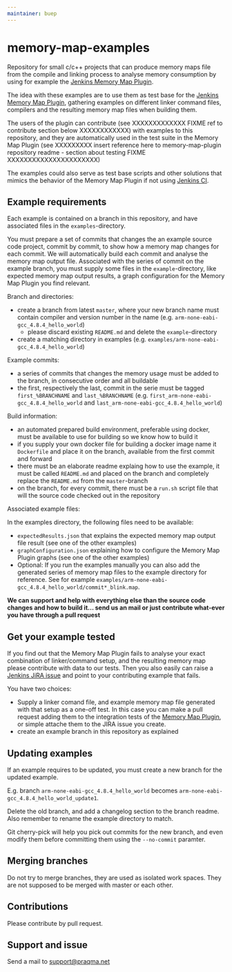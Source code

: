 ```yaml
---
maintainer: buep
---
```


# memory-map-examples

Repository for small c/c++ projects that can produce memory maps file from the compile and linking process  to analyse memory consumption by using for example the [Jenkins Memory Map Plugin](https://wiki.jenkins-ci.org/display/JENKINS/Memory+Map+Plugin).


The idea with these examples are to use them as test base for the [Jenkins Memory Map Plugin](https://wiki.jenkins-ci.org/display/JENKINS/Memory+Map+Plugin), gathering examples on different linker command files, compilers and the resulting memory map files when building them.

The users of the plugin can contribute (see XXXXXXXXXXXXX FIXME ref to contribute section below XXXXXXXXXXXX)  with examples to this repository, and they are automatically used in  the test suite in the Memory Map Plugin (see XXXXXXXXX insert reference here to memory-map-plugin repository readme - section about testing FIXME XXXXXXXXXXXXXXXXXXXXXX)

The examples could also serve as test base scripts and other solutions that mimics the behavior of the Memory Map Plugin if not using [Jenkins CI](http://jenkins-ci.org/).

## Example requirements

Each example is contained on a branch in this repository, and have associated files in the `examples`-directory.

You must prepare a set of commits that changes the an example source code project, commit by commit, to show how a memory map changes for each commit. We will automatically build each commit and analyse the memory map output file.
Associated with the series of commit on the example branch, you must supply some files in the `example`-directory, like expected memory map output results, a graph configuration for the Memory Map Plugin you find relevant.

Branch and directories:

* create a branch from latest `master`, where your new branch name must contain compiler and version number in the name (e.g. `arm-none-eabi-gcc_4.8.4_hello_world`)
  * please discard existing `README.md` and delete the `example`-directory
* create a matching directory in examples (e.g. `examples/arm-none-eabi-gcc_4.8.4_hello_world`)

Example commits:

* a series of commits that changes the memory usage must be added to the branch, in consecutive order and all buildable
* the first, respectively the last, commit in the serie must be tagged `first_%BRANCHNAME` and `last_%BRANCHNAME` (e.g. `first_arm-none-eabi-gcc_4.8.4_hello_world` and `last_arm-none-eabi-gcc_4.8.4_hello_world`)

Build information:

* an automated prepared build environment, preferable using docker, must be available to use for building so we know how to build it
* if you supply your own docker file for building a docker image name it `Dockerfile` and place it on the branch, available from the first commit and forward
* there must be an elaborate readme explaing how to use the example, it must be called `README.md` and placed on the branch and completely replace the `README.md` from the `master`-branch
* on the branch, for every commit, there must be a `run.sh` script file that will the source code checked out in the repository

Associated example files:

In the examples directory, the following files need to be available:

* `expectedResults.json` that explains the expected memory map output file result (see one of the other examples)
* `graphConfiguration.json` explaining how to configure the Memory Map Plugin graphs (see one of the other examples)
* Optional: If you run the examples manually you can also add the generated series of memory map files to the example directory for reference. See for example `examples/arm-none-eabi-gcc_4.8.4_hello_world/commit*_blink.map`.



**We can support and help with everything else than the source code changes and how to build it... send us an mail or just contribute what-ever you have through a pull request**



## Get your example tested

If you find out that the Memory Map Plugin fails to analyse your exact combination of linker/command setup, and the resulting memory map please contribute with data to our tests. Then you also easily can raise a [Jenkins JiRA issue](https://issues.jenkins-ci.org/issues/?jql=project%20%3D%20JENKINS%20AND%20status%20in%20%28Open%2C%20%22In%20Progress%22%2C%20Reopened%29%20AND%20component%20%3D%20%27memory-map-plugin%27) and point to your contributing example that fails.

You have two choices:

* Supply a linker comand file, and example memory map file generated with that setup as a one-off test. In this case you can make a pull request adding them to the integration tests of the [Memory Map Plugin](https://wiki.jenkins-ci.org/display/JENKINS/Memory+Map+Plugin), or simple attache them to the JIRA issue you create.
* create an example branch in this repository as explained


## Updating examples

If an example requires to be updated, you must create a new branch for the updated example.

E.g. branch `arm-none-eabi-gcc_4.8.4_hello_world` becomes `arm-none-eabi-gcc_4.8.4_hello_world_update1`.

Delete the old branch, and add a changelog section to the branch readme. Also remember to rename the example directory to match.

Git cherry-pick will help you pick out commits for the new branch, and even modify them before committing them using the `--no-commit` paramter.


## Merging branches

Do not try to merge branches, they are used as isolated work spaces. They are not supposed to be merged with master or each other.

## Contributions

Please contribute by pull request.


## Support and issue

Send a mail to support@praqma.net
